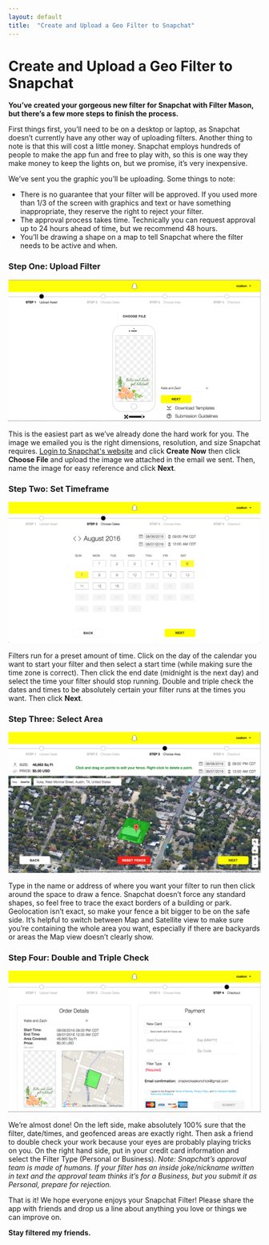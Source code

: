 ```yaml
---
layout: default
title:  "Create and Upload a Geo Filter to Snapchat"
---
```


<h1>Create and Upload a Geo Filter to Snapchat</h1>

<b>You’ve created your gorgeous new filter for Snapchat with Filter Mason, but there’s a few more steps to finish the process.</b>

First things first, you’ll need to be on a desktop or laptop, as Snapchat doesn’t currently have any other way of uploading filters. Another thing to note is that this will cost a little money. Snapchat employs hundreds of people to make the app fun and free to play with, so this is one way they make money to keep the lights on, but we promise, it’s very inexpensive.
 
We’ve sent you the graphic you’ll be uploading. Some things to note:
<ul>
<li>There is no guarantee that your filter will be approved. If you used more than 1/3 of the screen with graphics and text or have something inappropriate, they reserve the right to reject your filter.</li>
<li>The approval process takes time. Technically you can request approval up to 24 hours ahead of time, but we recommend 48 hours.</li>
<li>You’ll be drawing a shape on a map to tell Snapchat where the filter needs to be active and when.</li>
</ul>

<h3>Step One: Upload Filter</h3>
<img src="/img/Upload-Snapchat-Filter.png">

This is the easiest part as we’ve already done the hard work for you. The image we emailed you is the right dimensions, resolution, and size Snapchat requires. <a href="https://www.snapchat.com/on-demand" target="_blank">Login to Snapchat's website</a> and click <b>Create Now</b> then click <b>Choose File</b> and upload the image we attached in the email we sent. Then, name the image for easy reference and click <b>Next</b>.

<h3>Step Two: Set Timeframe</h3>
<img src="/img/Set-Snapchat-Filter-Timeframe.png">

Filters run for a preset amount of time. Click on the day of the calendar you want to start your filter and then select a start time (while making sure the time zone is correct). Then click the end date (midnight is the next day) and select the time your filter should stop running. Double and triple check the dates and times to be absolutely certain your filter runs at the times you want. Then click <b>Next</b>.

<h3>Step Three: Select Area</h3>
<img src="/img/Select-Snapchat-Filter-Area.png">

Type in the name or address of where you want your filter to run then click around the space to draw a fence. Snapchat doesn’t force any standard shapes, so feel free to trace the exact borders of a building or park. Geolocation isn’t exact, so make your fence a bit bigger to be on the safe side. It’s helpful to switch between Map and Satellite view to make sure you’re containing the whole area you want, especially if there are backyards or areas the Map view doesn’t clearly show.

<h3>Step Four: Double and Triple Check</h3>
<img src="/img/Snapchat-Filter-Order-Details.png">

We’re almost done! On the left side, make absolutely 100% sure that the filter, date/times, and geofenced areas are exactly right. Then ask a friend to double check your work because your eyes are probably playing tricks on you. On the right hand side, put in your credit card information and select the Filter Type (Personal or Business). <i>Note: Snapchat’s approval team is made of humans. If your filter has an inside joke/nickname written in text and the approval team thinks it’s for a Business, but you submit it as Personal, prepare for rejection.</i>
 
That is it! We hope everyone enjoys your Snapchat Filter! Please share the app with friends and drop us a line about anything you love or things we can improve on.

<b>Stay filtered my friends.</b>
